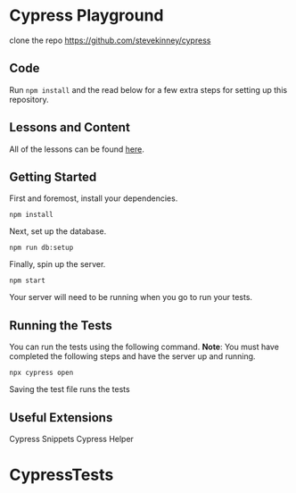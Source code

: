 # Cypress Playground

clone the repo
https://github.com/stevekinney/cypress

## Code

Run `npm install` and the read below for a few extra steps for setting up this repository.

## Lessons and Content

All of the lessons can be found [here](https://github.com/stevekinney/cypress-examples/tree/main/lessons#readme).

## Getting Started

First and foremost, install your dependencies.

```
npm install
```

Next, set up the database.

```
npm run db:setup
```

Finally, spin up the server.

```
npm start
```

Your server will need to be running when you go to run your tests.

## Running the Tests

You can run the tests using the following command. **Note**: You must have completed the following steps and have the server up and running.

```
npx cypress open
```

Saving the test file runs the tests

[docker]: https://www.docker.com/

## Useful Extensions

Cypress Snippets
Cypress Helper
# CypressTests
